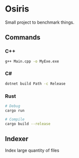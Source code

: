 # Osiris

Small project to benchmark things.

## Commands

### C++

```bash
g++ Main.cpp -o MyExe.exe
```

### C#

```bash
dotnet build Path -c Release
```

### Rust

```bash
# Debug
cargo run

# Compile
cargo build --release
```

## Indexer

Index large quantity of files
